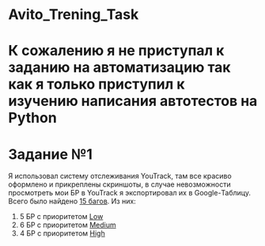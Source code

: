 # Avito_Trening_Task
# К сожалению я не приступал к заданию на автоматизацию так как я только приступил к изучению написания автотестов на Python

# Задание №1
Я использовал систему отслеживания YouTrack, там все красиво оформлено и прикреплены скриншоты, в случае невозможности просмотреть мои БР в YouTrack я экспортировал их в Google-Таблицу.
Всего было найдено [15 багов](https://ikhritankov.youtrack.cloud/issues?q=%D0%BF%D1%80%D0%BE%D0%B5%D0%BA%D1%82:%20Avito_Test_Task_Winter_2025).
Из них:
1. 5 БР с приоритетом [Low](https://ikhritankov.youtrack.cloud/issues?q=%D0%BF%D1%80%D0%BE%D0%B5%D0%BA%D1%82:%20Avito_Test_Task_Winter_2025%20%D1%82%D0%B5%D0%B3:%20Avito%20%D0%9F%D1%80%D0%B8%D0%BE%D1%80%D0%B8%D1%82%D0%B5%D1%82:%20Low)
2. 6 БР с приоритетом [Medium](https://ikhritankov.youtrack.cloud/issues?q=%D0%BF%D1%80%D0%BE%D0%B5%D0%BA%D1%82:%20Avito_Test_Task_Winter_2025%20%D0%9F%D1%80%D0%B8%D0%BE%D1%80%D0%B8%D1%82%D0%B5%D1%82:%20Medium)
3. 4 БР с приоритетом [High](https://ikhritankov.youtrack.cloud/issues?q=%D0%BF%D1%80%D0%BE%D0%B5%D0%BA%D1%82:%20Avito_Test_Task_Winter_2025%20%20%20%D0%9F%D1%80%D0%B8%D0%BE%D1%80%D0%B8%D1%82%D0%B5%D1%82:%20High)
